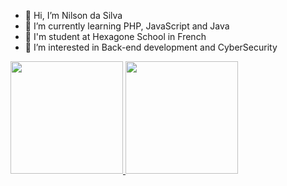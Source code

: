 - 👋 Hi, I’m Nilson da Silva 
- 🌱 I’m currently learning PHP, JavaScript and Java
- 🔭 I'm student at Hexagone School in French 
- 👀 I’m interested in Back-end development and CyberSecurity
<!---
Nilson360/Nilson360 is a ✨ special ✨ repository because its `README.md` (this file) appears on your GitHub profile.
You can click the Preview link to take a look at your changes.
--->
<div>
<a href="https://github.com/Nilson360">
<img height="180em" src="https://github-readme-stats.vercel.app/api?username=Nilson36&include_all_commits=true0&count_private=false&show_icons=true&theme=yeblu"/>

<img height="180em" src="https://github-readme-stats.vercel.app/api/top-langs/?username=Nilson360&layout=compact&langs_count=10&theme=yeblu" />


</div>


